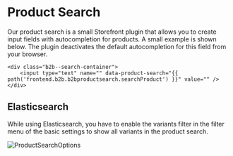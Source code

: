 # Product Search

Our product search is a small Storefront plugin that allows you to create input fields with autocompletion for products.
A small example is shown below. The plugin deactivates the default autocompletion for this field from your browser.

```twig
<div class="b2b--search-container">
    <input type="text" name="" data-product-search="{{ path('frontend.b2b.b2bproductsearch.searchProduct') }}" value="" />
</div>
```

## Elasticsearch

While using Elasticsearch, you have to enable the variants filter in the filter menu of the basic settings to show all variants in the product search.

![ProductSearchOptions](/.gitbook/assets/product-search-options.png)
